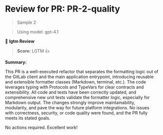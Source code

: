 # Review for PR: PR-2-quality

> Sample 2

> Using model: gpt-4.1


🦉 **lgtm Review**

> **Score:** LGTM 👍

**Summary:**

This PR is a well-executed refactor that separates the formatting logic out of the GitLab client and the main application entrypoint, introducing reusable and extensible formatter classes (Markdown, terminal, etc.). The code leverages typing with Protocols and TypeVars for clear contracts and extensibility. All code and tests have been correctly updated, and comprehensive new unit tests validate the formatter logic, especially for Markdown output. The changes strongly improve maintainability, modularity, and pave the way for future platform integrations. No issues with correctness, security, or code quality were found, and the PR fully meets its stated goals.

No actions required. Excellent work!
